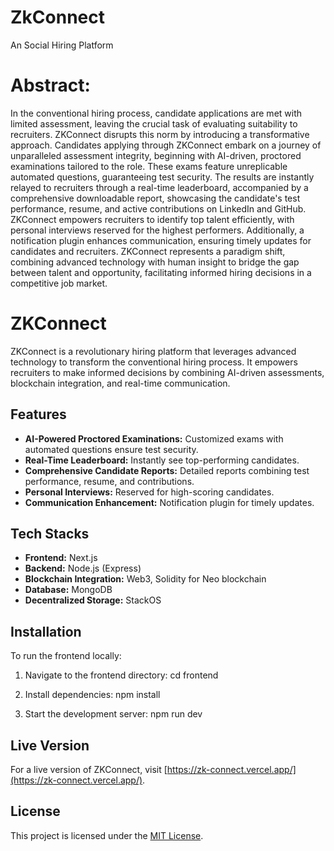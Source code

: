 # ZkConnect
An Social Hiring Platform

# Abstract:
In the conventional hiring process, candidate applications are met with limited assessment, leaving the crucial task of evaluating suitability to recruiters. ZKConnect disrupts this norm by introducing a transformative approach. Candidates applying through ZKConnect embark on a journey of unparalleled assessment integrity, beginning with AI-driven, proctored examinations tailored to the role. These exams feature unreplicable automated questions, guaranteeing test security. The results are instantly relayed to recruiters through a real-time leaderboard, accompanied by a comprehensive downloadable report, showcasing the candidate's test performance, resume, and active contributions on LinkedIn and GitHub. ZKConnect empowers recruiters to identify top talent efficiently, with personal interviews reserved for the highest performers. Additionally, a notification plugin enhances communication, ensuring timely updates for candidates and recruiters. ZKConnect represents a paradigm shift, combining advanced technology with human insight to bridge the gap between talent and opportunity, facilitating informed hiring decisions in a competitive job market.

 # ZKConnect

ZKConnect is a revolutionary hiring platform that leverages advanced technology to transform the conventional hiring process. It empowers recruiters to make informed decisions by combining AI-driven assessments, blockchain integration, and real-time communication.

## Features

- **AI-Powered Proctored Examinations:** Customized exams with automated questions ensure test security.
- **Real-Time Leaderboard:** Instantly see top-performing candidates.
- **Comprehensive Candidate Reports:** Detailed reports combining test performance, resume, and contributions.
- **Personal Interviews:** Reserved for high-scoring candidates.
- **Communication Enhancement:** Notification plugin for timely updates.

## Tech Stacks

- **Frontend:** Next.js
- **Backend:** Node.js (Express)
- **Blockchain Integration:** Web3, Solidity for Neo blockchain
- **Database:** MongoDB
- **Decentralized Storage:** StackOS

## Installation

To run the frontend locally:

1. Navigate to the frontend directory:
 cd frontend


2. Install dependencies:
npm install


3. Start the development server:
npm run dev



## Live Version

For a live version of ZKConnect, visit [https://zk-connect.vercel.app/](https://zk-connect.vercel.app/).

## License

This project is licensed under the [MIT License](LICENSE).
